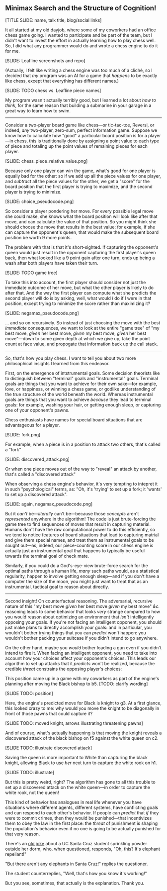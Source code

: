 ## Minimax Search and the Structure of Cognition!

[TITLE SLIDE: name, talk title, blog/social links]

It all started at my old dayjob, where some of my coworkers had an office chess game going. I wanted to participate and be part of the team, but I didn't want to invest the effort in actually learning how to play chess well. So, I did what any programmer would do and wrote a chess engine to do it for me.

[SLIDE: Leafline screenshots and repo]

(Actually, I felt like writing a chess engine was too much of a cliché, so I decided that _my_ program was an AI for a game that _happens_ to be exactly like chess, except that everything has different names.)

[SLIDE: TODO chess vs. Leafline piece names]

My program wasn't actually terribly good, but I learned a lot about _how to think_, for the same reason that building a submarine in your garage in a great way to learn how to swim.

------

Consider a two-player board game like chess—or tic-tac-toe, Reversi, or indeed, _any_ two-player, zero-sum, perfect information game. Suppose we know how to calculate how "good" a particular board position is for a player—in chess, this is traditionally done by assigning a point value to each type of piece and totaling up the point values of remaining pieces for each player.

[SLIDE: chess_piece_relative_value.png]

Because only one player can win the game, what's good for one player is equally bad for the other: so if we add up all the piece values for one player, and _subtract_ all the piece values for the other, we get a "score" for the board position that the first player is trying to maximize, and the second player is trying to minimize.

[SLIDE: choice_pseudocode.png]

So consider a player pondering her move. For every possible legal move she could make, she knows what the board position will look like after that move, and can calculate the value of that position. So you might think she should choose the move that results in the best value: for example, if she can capture the opponent's queen, that would make the subsequent board position be worth 9 more points.

The problem with that is that it's short-sighted. If capturing the opponent's queen would just result in the opponent capturing the first player's queen back, then what looked like a 9 point gain after one turn, ends up being a wash after both players have taken their turn.

[SLIDE: TODO game tree]

To take this into account, the first player should consider not just the immediate outcome of her move, but what the other player is likely to do after that. And the way the first player can compute what she predicts the second player will do is by asking, well, what would _I_ do if I were in that position, except trying to minimize the score rather than maximizing it?

[SLIDE: negamax_pseudocode.png]

... and so on recursively. So instead of just choosing the move with the best _immediate_ consequences, we want to look at the entire "game tree" of "my best move, _given_ her best move, _given_ my best move, _given_ her best move"—down to some given depth at which we give up, take the point count at face value, and propogate that information back up the call stack.

------

So, that's how you play chess. I want to tell you about two more philosophical insights I learned from this endeavor.

First, on the emergence of intstrumental goals. Some decision theorists like to distinguish between "terminal" goals and "instrumental" goals. Terminal goals are things that you want to achieve for their own sake—for example, love, or happiness, or winning a chess game, or godlike understanding of the true structure of the world beneath the world. Whereas instrumental goals are things that you want to achieve _because_ they lead to terminal goals: for example, washing your hair, or getting enough sleep, or capturing one of your opponent's pawns.

Chess enthusiasts have names for special board situations that are advantageous for a player.

[SLIDE: fork.png]

For example, when a piece is in a position to attack two others, that's called a "fork"

[SLIDE: discovered_attack.png]

Or when one piece moves out of the way to "reveal" an attack by another, that's called a "discovered attack"

When observing a chess engine's behavior, it's very tempting to intepret it in such "psychological" terms, as: "Oh, it's 'trying' to set up a fork; it 'wants' to set up a discovered attack".

[SLIDE: again, negamax_pseudocode.png]

But it _can't_ be—_literally_ can't be—because those _concepts_ aren't _represented_ anywhere in the algorithm! The code is just brute-forcing the game tree to find sequences of moves that result in capturing material. Humans don't have the raw computational power to do this efficiently, so we tend to notice features of board situations that lead to capturing matrial and give them special names, and treat them as instrumental goals to be sought out—as, indeed, our piece-counting score in our chess engine is actually just an instrumental goal that happens to typically be useful towards the terminal goal of check mate.

Similarly, if you could do a God's-eye-view brute-force search for the optimal paths through a human life, _many_ such paths would, as a statistical regularity, happen to involve getting enough sleep—and if you don't have a computer the size of the moon, you might just want to treat that as an instrumental, tactical goal to reason about directly.

-----

Second insight! On counterfactual reasoning. The adversarial, recursive nature of this "my best move _given_ her best move _given_ my best move" _&c._ reasoning leads to some behavior that looks _very_ strange compared to how you would reason about optimizing an environment that _isn't_ intelligently opposing your goals. If you're not facing an intelligent opponent, you should just make plans to directly accomplish your goals: and in particular, you wouldn't bother trying things that you can _predict_ won't happen: you wouldn't bother packing your suitcase if you didn't intend to go anywhere.

On the other hand, maybe you _would_ bother loading a gun even if you didn't intend to fire it. When facing an intelligent opponent, you need to take into account how your choices affect your opponent's choices. This leads our algorithm to set up attacks that it _predicts_ won't be realized, because the credible _threat_ constrains the opposing player's choices: 

This position came up in a game with my coworkers as part of the engine's planning after moving the Black bishop to b5. [TODO: clarify wording]

[SLIDE TODO: position]

Here, the engine's predicted move for Black is knight to g3. At a first glance, this looked crazy to me: why would you move the knight to be diagonally in front of those pawns that could capture it?

[SLIDE TODO: moved knight, arrows illustrating threatening pawns]

And of course, what's actually happening is that moving the knight reveals a discovered attack of the black bishop on f5 against the white queen on c2.

[SLIDE TODO: illustrate discovered attack]

Saving the queen is more important to White than capturing the black knight, allowing Black to use _her_ next turn to capture the white rook on h1.

[SLIDE TODO: illustrate]

But this is pretty weird, right? The algorithm has gone to all this trouble to set up a discovered attack on the white queen—in order to capture the white rook, not the queen!

This kind of behavior has analogues in real life whenever you have situations where different agents, different systems, have conflicting goals and can respond to each other's behavior. If people can _predict_ that _if_ they were to commit crimes, then they would be punished—that incentivizes them to obey the law in the first place: the _threat_ of punishment is shaping the population's behavior even if no one is going to be actually punished for that very reason.

There's an [old joke](https://www.nytimes.com/1988/01/02/opinion/elephant-repellent.html) about a UC Santa Cruz student sprinkling powder outside her dorm, who, when questioned, responds, "Oh, this? It's elephant repellant!"

"But there aren't any elephants in Santa Cruz!" replies the questioner.

The student counterreplies, "Well, that's how you know it's working!"

But you see, sometimes, that actually is the explanation. Thank you.
